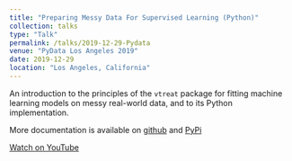 ```yaml
---
title: "Preparing Messy Data For Supervised Learning (Python)"
collection: talks
type: "Talk"
permalink: /talks/2019-12-29-Pydata
venue: "PyData Los Angeles 2019"
date: 2019-12-29
location: "Los Angeles, California"
---
```


An introduction to the principles of the `vtreat` package for fitting machine learning models on messy real-world data, and to its Python implementation.

More documentation is available on [github](https://github.com/WinVector/pyvtreat) and [PyPi](https://pypi.org/project/vtreat/)

[Watch on YouTube](https://youtu.be/qMCQFjEV90k)